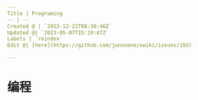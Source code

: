 ```yaml
---
Title | Programing
-- | --
Created @ | `2022-12-22T08:30:46Z`
Updated @| `2023-05-07T15:19:47Z`
Labels | `reindex`
Edit @| [here](https://github.com/junxnone/xwiki/issues/193)

---
```

# 编程
